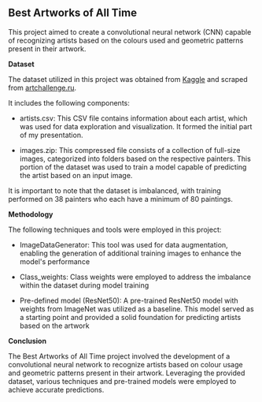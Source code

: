 ## Best Artworks of All Time

This project aimed to create a convolutional neural network (CNN) capable of recognizing artists based on the colours used and geometric patterns present in their artwork.

**Dataset**

The dataset utilized in this project was obtained from [Kaggle](https://www.kaggle.com/) and scraped from [artchallenge.ru](http://artchallenge.ru/).

It includes the following components:

* artists.csv: This CSV file contains information about each artist, which was used for data exploration and visualization. It formed the initial part of my presentation.

* images.zip: This compressed file consists of a collection of full-size images, categorized into folders based on the respective painters. This portion of the dataset was used to train a model capable of predicting the artist based on an input image.

It is important to note that the dataset is imbalanced, with training performed on 38 painters who each have a minimum of 80 paintings.

**Methodology**

The following techniques and tools were employed in this project:

* ImageDataGenerator: This tool was used for data augmentation, enabling the generation of additional training images to enhance the model's performance

* Class_weights: Class weights were employed to address the imbalance within the dataset during model training

* Pre-defined model (ResNet50): A pre-trained ResNet50 model with weights from ImageNet was utilized as a baseline. This model served as a starting point and provided a solid foundation for predicting artists based on the artwork
  
**Conclusion**

The Best Artworks of All Time project involved the development of a convolutional neural network to recognize artists based on colour usage and geometric patterns present in their artwork. Leveraging the provided dataset, various techniques and pre-trained models were employed to achieve accurate predictions.
